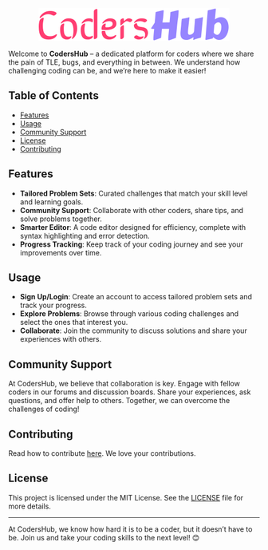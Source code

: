 <p align="center">
  <img src="src/assets/CodersHub.svg" alt="CodersHub Logo" />
</p>

Welcome to **CodersHub** – a dedicated platform for coders where we share the pain of TLE, bugs, and everything in between. We understand how challenging coding can be, and we’re here to make it easier!

## Table of Contents

- [Features](#features)
- [Usage](#usage)
- [Community Support](#community-support)
- [License](#license)
- [Contributing](#contributing)

## Features

- **Tailored Problem Sets**: Curated challenges that match your skill level and learning goals.
- **Community Support**: Collaborate with other coders, share tips, and solve problems together.
- **Smarter Editor**: A code editor designed for efficiency, complete with syntax highlighting and error detection.
- **Progress Tracking**: Keep track of your coding journey and see your improvements over time.

## Usage

- **Sign Up/Login**: Create an account to access tailored problem sets and track your progress.
- **Explore Problems**: Browse through various coding challenges and select the ones that interest you.
- **Collaborate**: Join the community to discuss solutions and share your experiences with others.

## Community Support

At CodersHub, we believe that collaboration is key. Engage with fellow coders in our forums and discussion boards. Share your experiences, ask questions, and offer help to others. Together, we can overcome the challenges of coding!

## Contributing

Read how to contribute [here](CONTRIBUTING.md). We love your contributions. 

## License

This project is licensed under the MIT License. See the [LICENSE](LICENSE) file for more details.

---

At CodersHub, we know how hard it is to be a coder, but it doesn’t have to be. Join us and take your coding skills to the next level! 😊
